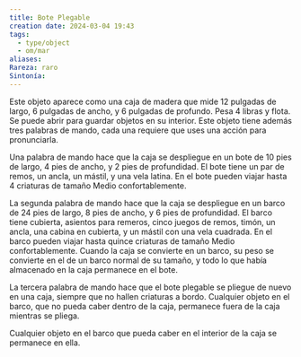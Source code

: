 ```yaml
---
title: Bote Plegable
creation date: 2024-03-04 19:43
tags:
  - type/object
  - om/mar
aliases: 
Rareza: raro
Sintonía:
---
```

Este objeto aparece como una caja de madera que mide 12 pulgadas de largo, 6 pulgadas de ancho, y 6 pulgadas de profundo. Pesa 4 libras y flota. Se puede abrir para guardar objetos en su interior. Este objeto tiene además tres palabras de mando, cada una requiere que uses una acción para pronunciarla.

Una palabra de mando hace que la caja se despliegue en un bote de 10 pies de largo, 4 pies de ancho, y 2 pies de profundidad. El bote tiene un par de remos, un ancla, un mástil, y una vela latina. En el bote pueden viajar hasta 4 criaturas de tamaño Medio confortablemente.

La segunda palabra de mando hace que la caja se despliegue en un barco de 24 pies de largo, 8 pies de ancho, y 6 pies de profundidad. El barco tiene cubierta, asientos para remeros, cinco juegos de remos, timón, un ancla, una cabina en cubierta, y un mástil con una vela cuadrada. En el barco pueden viajar hasta quince criaturas de tamaño Medio confortablemente.
Cuando la caja se convierte en un barco, su peso se convierte en el de un barco normal de su tamaño, y todo lo que había almacenado en la caja permanece en el bote.

La tercera palabra de mando hace que el bote plegable se pliegue de nuevo en una caja, siempre que no hallen criaturas a bordo. Cualquier objeto en el barco, que no pueda caber dentro de la caja, permanece fuera de la caja mientras se pliega.

Cualquier objeto en el barco que pueda caber en el interior de la caja se permanece en ella.